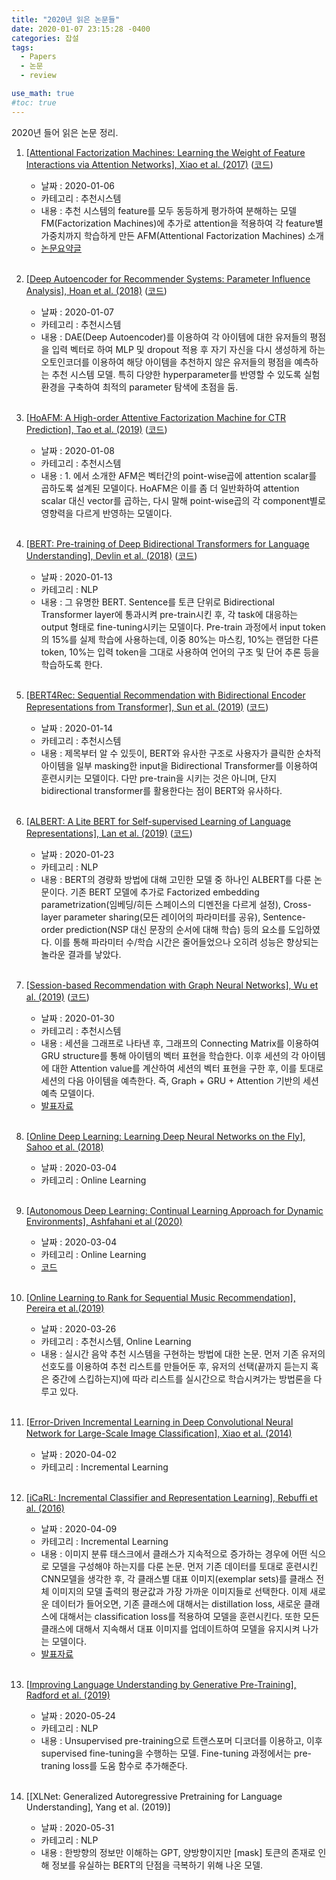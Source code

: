 ```yaml
---
title: "2020년 읽은 논문들"
date: 2020-01-07 23:15:28 -0400
categories: 잡설
tags:
  - Papers
  - 논문
  - review

use_math: true
#toc: true
---
```


2020년 들어 읽은 논문 정리.

1. [[Attentional Factorization Machines: Learning the Weight of Feature Interactions via Attention Networks], Xiao et al. (2017)](https://www.comp.nus.edu.sg/~xiangnan/papers/ijcai17-afm.pdf) ([코드](https://github.com/hexiangnan/attentional_factorization_machine)) 
    - 날짜 : 2020-01-06
    - 카테고리 : 추천시스템
    - 내용 : 추천 시스템의 feature를 모두 동등하게 평가하여 분해하는 모델 FM(Factorization Machines)에 추가로 attention을 적용하여 각 feature별 가중치까지 학습하게 만든 AFM(Attentional Factorization Machines) 소개
    - [논문요약글](https://lih0905.github.io/%EC%B6%94%EC%B2%9C/AFM/)
    <br>

1. [[Deep Autoencoder for Recommender Systems: Parameter Influence Analysis], Hoan et al. (2018)](https://arxiv.org/abs/1901.00415) ([코드](https://github.com/heroddaji/flexEncoder))
    - 날짜 : 2020-01-07
    - 카테고리 : 추천시스템
    - 내용 : DAE(Deep Autoencoder)를 이용하여 각 아이템에 대한 유저들의 평점을 입력 벡터로 하여 MLP 및 dropout 적용 후 자기 자신을 다시 생성하게 하는 오토인코더를 이용하여 해당 아이템을 추천하지 않은 유저들의 평점을 예측하는 추천 시스템 모델. 특히 다양한 hyperparameter를 반영할 수 있도록 실험 환경을 구축하여 최적의 parameter 탐색에 초점을 둠. 
    <br>

1. [[HoAFM: A High-order Attentive Factorization Machine for CTR Prediction], Tao et al. (2019)](http://staff.ustc.edu.cn/~hexn/papers/IPM19-HoAFM.pdf) ([코드](https://github.com/zltao/HoAFM/blob/master/HoAFM_v1.0.py))
    - 날짜 : 2020-01-08
    - 카테고리 : 추천시스템
    - 내용 : 1. 에서 소개한 AFM은 벡터간의 point-wise곱에 attention scalar를 곱하도록 설계된 모델이다. HoAFM은 이를 좀 더 일반화하여 attention scalar 대신 vector를 곱하는, 다시 말해 point-wise곱의 각 component별로 영향력을 다르게 반영하는 모델이다.
    <br>

1. [[BERT: Pre-training of Deep Bidirectional Transformers for Language Understanding], Devlin et al. (2018)](https://arxiv.org/abs/1810.04805) ([코드](https://github.com/dhlee347/pytorchic-bert/))
    - 날짜 : 2020-01-13
    - 카테고리 : NLP
    - 내용 : 그 유명한 BERT. Sentence를 토큰 단위로 Bidirectional Transformer layer에 통과시켜 pre-train시킨 후, 각 task에 대응하는 output 형태로 fine-tuning시키는 모델이다. Pre-train 과정에서 input token의 15%를 실제 학습에 사용하는데, 이중 80%는 마스킹, 10%는 랜덤한 다른 token, 10%는 입력 token을 그대로 사용하여 언어의 구조 및 단어 추론 등을 학습하도록 한다.
    <br>

1. [[BERT4Rec: Sequential Recommendation with Bidirectional Encoder Representations from Transformer], Sun et al. (2019)](https://arxiv.org/abs/1904.06690) ([코드](https://github.com/FeiSun/BERT4Rec))
    - 날짜 : 2020-01-14
    - 카테고리 : 추천시스템
    - 내용 : 제목부터 알 수 있듯이, BERT와 유사한 구조로 사용자가 클릭한 순차적 아이템을 일부 masking한 input을 Bidirectional Transformer를 이용하여 훈련시키는 모델이다. 다만 pre-train을 시키는 것은 아니며, 단지 bidirectional transformer를 활용한다는 점이 BERT와 유사하다.
    <br>

1. [[ALBERT: A Lite BERT for Self-supervised Learning of Language Representations], Lan et al. (2019)](https://arxiv.org/abs/1909.11942) ([코드](https://github.com/google-research/ALBERT))
    - 날짜 : 2020-01-23
    - 카테고리 : NLP
    - 내용 : BERT의 경량화 방법에 대해 고민한 모델 중 하나인 ALBERT를 다룬 논문이다. 기존 BERT 모델에 추가로 Factorized embedding parametrization(임베딩/히든 스페이스의 디멘전을 다르게 설정), Cross-layer parameter sharing(모든 레이어의 파라미터를 공유), Sentence-order prediction(NSP 대신 문장의 순서에 대해 학습) 등의 요소를 도입하였다. 이를 통해 파라미터 수/학습 시간은 줄어들었으나 오히려 성능은 향상되는 놀라운 결과를 낳았다.
    <br>

1. [[Session-based Recommendation with Graph Neural Networks], Wu et al. (2019)](https://arxiv.org/abs/1811.00855) ([코드](https://github.com/CRIPAC-DIG/SR-GNN))
    - 날짜 : 2020-01-30
    - 카테고리 : 추천시스템
    - 내용 : 세션을 그래프로 나타낸 후, 그래프의 Connecting Matrix를 이용하여 GRU structure를 통해 아이템의 벡터 표현을 학습한다. 이후 세션의 각 아이템에 대한 Attention value를 계산하여 세션의 벡터 표현을 구한 후, 이를 토대로 세션의 다음 아이템을 예측한다. 즉, Graph + GRU + Attention 기반의 세션 예측 모델이다.
    - [발표자료](https://github.com/lih0905/lih0905.github.io/raw/master/_posts/SR-GNN.pdf)
    <br>

1. [[Online Deep Learning: Learning Deep Neural Networks on the Fly], Sahoo et al. (2018)](https://www.ijcai.org/Proceedings/2018/0369.pdf)
    - 날짜 : 2020-03-04
    - 카테고리 : Online Learning
    <br>

1. [[Autonomous Deep Learning: Continual Learning Approach for Dynamic Environments], Ashfahani et al (2020)](https://arxiv.org/abs/1810.07348v4)
    - 날짜 : 2020-03-04
    - 카테고리 : Online Learning
    - [코드](https://github.com/SeptivianaSavitri/adl_python)
    <br>

1. [[Online Learning to Rank for Sequential Music Recommendation], Pereira et al.(2019)](https://homepages.dcc.ufmg.br/~rodrygo/wp-content/papercite-data/pdf/pereira2019recsys.pdf)
    - 날짜 : 2020-03-26
    - 카테고리 : 추천시스템, Online Learning
    - 내용 : 실시간 음악 추천 시스템을 구현하는 방법에 대한 논문. 먼저 기존 유저의 선호도를 이용하여 추천 리스트를 만들어둔 후, 유저의 선택(끝까지 듣는지 혹은 중간에 스킵하는지)에 따라 리스트를 실시간으로 학습시켜가는 방법론을 다루고 있다.
    <br>

1. [[Error-Driven Incremental Learning in Deep Convolutional Neural Network for Large-Scale Image Classiﬁcation], Xiao et al. (2014)](https://dl.acm.org/doi/pdf/10.1145/2647868.2654926)
    - 날짜 : 2020-04-02
    - 카테고리 : Incremental Learning
    <br>

1. [[iCaRL: Incremental Classifier and Representation Learning], Rebuffi et al. (2016)](http://openaccess.thecvf.com/content_cvpr_2017/papers/Rebuffi_iCaRL_Incremental_Classifier_CVPR_2017_paper.pdf)
    - 날짜 : 2020-04-09
    - 카테고리 : Incremental Learning
    - 내용 : 이미지 분류 태스크에서 클래스가 지속적으로 증가하는 경우에 어떤 식으로 모델을 구성해야 하는지를 다룬 논문. 먼저 기존 데이터를 토대로 훈련시킨 CNN모델을 생각한 후, 각 클래스별 대표 이미지(exemplar sets)를 클래스 전체 이미지의 모델 출력의 평균값과 가장 가까운 이미지들로 선택한다. 이제 새로운 데이터가 들어오면, 기존 클래스에 대해서는 distillation loss, 새로운 클래스에 대해서는 classification loss를 적용하여 모델을 훈련시킨다. 또한 모든 클래스에 대해서 지속해서 대표 이미지를 업데이트하여 모델을 유지시켜 나가는 모델이다.
    - [발표자료](https://www.youtube.com/watch?v=HCKi41BHDAk)
    <br>
    
1. [[Improving Language Understanding by Generative Pre-Training], Radford et al. (2019)](https://www.google.com/url?q=https://s3-us-west-2.amazonaws.com/openai-assets/research-covers/language-unsupervised/language_understanding_paper.pdf&sa=U&ved=2ahUKEwiVhrzvlePpAhWbBIgKHTPiCGMQFjAJegQIABAB&usg=AOvVaw1UMlQhOKGc0dmX7SbHNNHo)
    - 날짜 : 2020-05-24
    - 카테고리 : NLP
    - 내용 : Unsupervised pre-training으로 트랜스포머 디코더를 이용하고, 이후 supervised fine-tuning을 수행하는 모델. Fine-tuning 과정에서는 pre-traning loss를 도움 함수로 추가해준다.
    <br>

1. [[XLNet: Generalized Autoregressive Pretraining for Language Understanding], Yang et al. (2019)]
    - 날짜 : 2020-05-31
    - 카테고리 : NLP
    - 내용 : 한방향의 정보만 이해하는 GPT, 양방향이지만 [mask] 토큰의 존재로 인해 정보를 유실하는 BERT의 단점을 극복하기 위해 나온 모델.
    <br>